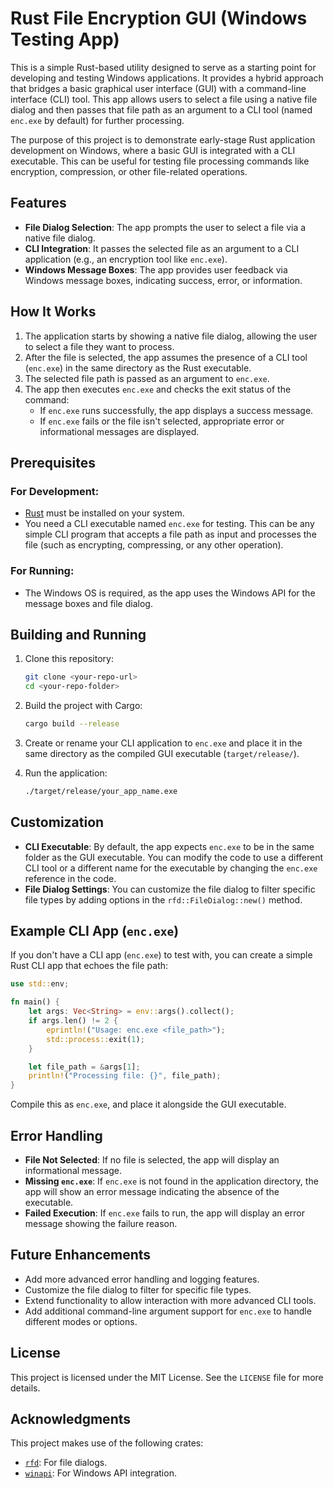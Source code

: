 
# Rust File Encryption GUI (Windows Testing App)

This is a simple Rust-based utility designed to serve as a starting point for developing and testing Windows applications. It provides a hybrid approach that bridges a basic graphical user interface (GUI) with a command-line interface (CLI) tool. This app allows users to select a file using a native file dialog and then passes that file path as an argument to a CLI tool (named `enc.exe` by default) for further processing.

The purpose of this project is to demonstrate early-stage Rust application development on Windows, where a basic GUI is integrated with a CLI executable. This can be useful for testing file processing commands like encryption, compression, or other file-related operations.

## Features

- **File Dialog Selection**: The app prompts the user to select a file via a native file dialog.
- **CLI Integration**: It passes the selected file as an argument to a CLI application (e.g., an encryption tool like `enc.exe`).
- **Windows Message Boxes**: The app provides user feedback via Windows message boxes, indicating success, error, or information.

## How It Works

1. The application starts by showing a native file dialog, allowing the user to select a file they want to process.
2. After the file is selected, the app assumes the presence of a CLI tool (`enc.exe`) in the same directory as the Rust executable.
3. The selected file path is passed as an argument to `enc.exe`.
4. The app then executes `enc.exe` and checks the exit status of the command:
   - If `enc.exe` runs successfully, the app displays a success message.
   - If `enc.exe` fails or the file isn't selected, appropriate error or informational messages are displayed.

## Prerequisites

### For Development:
- [Rust](https://www.rust-lang.org/tools/install) must be installed on your system.
- You need a CLI executable named `enc.exe` for testing. This can be any simple CLI program that accepts a file path as input and processes the file (such as encrypting, compressing, or any other operation).

### For Running:
- The Windows OS is required, as the app uses the Windows API for the message boxes and file dialog.

## Building and Running

1. Clone this repository:
    ```bash
    git clone <your-repo-url>
    cd <your-repo-folder>
    ```

2. Build the project with Cargo:
    ```bash
    cargo build --release
    ```

3. Create or rename your CLI application to `enc.exe` and place it in the same directory as the compiled GUI executable (`target/release/`).

4. Run the application:
    ```bash
    ./target/release/your_app_name.exe
    ```

## Customization

- **CLI Executable**: By default, the app expects `enc.exe` to be in the same folder as the GUI executable. You can modify the code to use a different CLI tool or a different name for the executable by changing the `enc.exe` reference in the code.
- **File Dialog Settings**: You can customize the file dialog to filter specific file types by adding options in the `rfd::FileDialog::new()` method.

## Example CLI App (`enc.exe`)

If you don't have a CLI app (`enc.exe`) to test with, you can create a simple Rust CLI app that echoes the file path:

```rust
use std::env;

fn main() {
    let args: Vec<String> = env::args().collect();
    if args.len() != 2 {
        eprintln!("Usage: enc.exe <file_path>");
        std::process::exit(1);
    }

    let file_path = &args[1];
    println!("Processing file: {}", file_path);
}
```

Compile this as `enc.exe`, and place it alongside the GUI executable.

## Error Handling

- **File Not Selected**: If no file is selected, the app will display an informational message.
- **Missing `enc.exe`**: If `enc.exe` is not found in the application directory, the app will show an error message indicating the absence of the executable.
- **Failed Execution**: If `enc.exe` fails to run, the app will display an error message showing the failure reason.

## Future Enhancements

- Add more advanced error handling and logging features.
- Customize the file dialog to filter for specific file types.
- Extend functionality to allow interaction with more advanced CLI tools.
- Add additional command-line argument support for `enc.exe` to handle different modes or options.

## License

This project is licensed under the MIT License. See the `LICENSE` file for more details.

## Acknowledgments

This project makes use of the following crates:
- [`rfd`](https://crates.io/crates/rfd): For file dialogs.
- [`winapi`](https://crates.io/crates/winapi): For Windows API integration.
